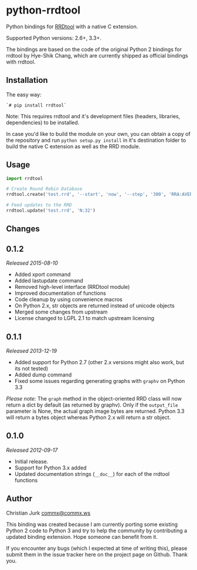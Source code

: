 python-rrdtool
==============

Python bindings for [RRDtool](http://oss.oetiker.ch/rrdtool) with a native C extension.

Supported Python versions: 2.6+, 3.3+.

The bindings are based on the code of the original Python 2 bindings for rrdtool by Hye-Shik Chang, which are currently shipped as official bindings with rrdtool.

Installation
------------

The easy way:

    `# pip install rrdtool`

Note: This requires rrdtool and it's development files (headers, libraries, dependencies) to be installed.

In case you'd like to build the module on your own, you can obtain a copy of the repository and run `python setup.py install` in it's destination folder to build the native C extension as well as the RRD module.

Usage
-----

```python
import rrdtool

# Create Round Robin Database
rrdtool.create('test.rrd', '--start', 'now', '--step', '300', 'RRA:AVERAGE:0.5:1:1200', 'DS:temp:GAUGE:600:-273:5000')

# Feed updates to the RRD
rrdtool.update('test.rrd', 'N:32')
```

Changes
-------


## 0.1.2

*Released 2015-08-10*

* Added xport command
* Added lastupdate command
* Removed high-level interface (RRDtool module)
* Improved documentation of functions
* Code cleanup by using convenience macros
* On Python 2.x, str objects are returned instead of unicode objects
* Merged some changes from upstream
* License changed to LGPL 2.1 to match upstream licensing

## 0.1.1

*Released 2013-12-19*

* Added support for Python 2.7 (other 2.x versions might also work, but its not tested)
* Added dump command
* Fixed some issues regarding generating graphs with `graphv` on Python 3.3

*Please note:* The `graph` method in the object-oriented RRD class will now return a dict by default (as returned by graphv). Only if the `output_file` parameter is None, the actual graph image bytes are returned. Python 3.3 will return a bytes object whereas Python 2.x will return a str object.

## 0.1.0

*Released 2012-09-17*

* Initial release.
* Support for Python 3.x added
* Updated documentation strings (`__doc__`) for each of the rrdtool functions

Author
------

Christian Jurk <commx@commx.ws>

This binding was created because I am currently porting some existing Python 2 code to Python 3 and try to help the community by contributing a updated binding extension. Hope someone can benefit from it.

If you encounter any bugs (which I expected at time of writing this), please submit them in the issue tracker here on the project page on Github. Thank you.
